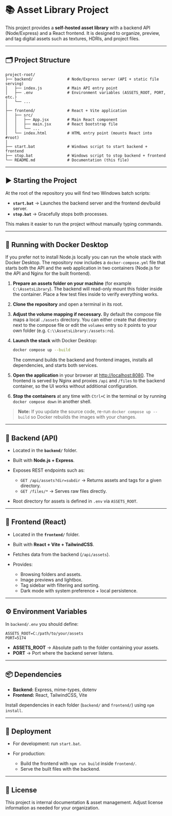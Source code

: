 # 📚 Asset Library Project

This project provides a **self-hosted asset library** with a backend API (Node/Express) and a React frontend. It is designed to organize, preview, and tag digital assets such as textures, HDRIs, and project files.

---

## 🗂️ Project Structure

```
project-root/
├── backend/               # Node/Express server (API + static file serving)
│   ├── index.js           # Main API entry point
│   ├── .env               # Environment variables (ASSETS_ROOT, PORT, etc.)
│   └── ...
│
├── frontend/              # React + Vite application
│   ├── src/
│   │   ├── App.jsx        # Main React component
│   │   ├── main.jsx       # React bootstrap file
│   │   └── ...
│   └── index.html         # HTML entry point (mounts React into #root)
│
├── start.bat              # Windows script to start backend + frontend
├── stop.bat               # Windows script to stop backend + frontend
└── README.md              # Documentation (this file)
```

---

## ▶️ Starting the Project

At the root of the repository you will find two Windows batch scripts:

* **`start.bat`** → Launches the backend server and the frontend dev/build server.
* **`stop.bat`** → Gracefully stops both processes.

This makes it easier to run the project without manually typing commands.

---

## 🐳 Running with Docker Desktop

If you prefer not to install Node.js locally you can run the whole stack with
Docker Desktop. The repository now includes a `docker-compose.yml` file that
starts both the API and the web application in two containers (Node.js for the
API and Nginx for the built frontend).

1. **Prepare an assets folder on your machine** (for example
   `C:\AssetsLibrary`). The backend will read-only mount this folder inside the
   container. Place a few test files inside to verify everything works.
2. **Clone the repository** and open a terminal in its root.
3. **Adjust the volume mapping if necessary.** By default the compose file maps
   a local `./assets` directory. You can either create that directory next to
   the compose file or edit the `volumes` entry so it points to your own folder
   (e.g. `C:\\AssetsLibrary:/assets:ro`).
4. **Launch the stack** with Docker Desktop:

   ```bash
   docker compose up --build
   ```

   The command builds the backend and frontend images, installs all
   dependencies, and starts both services.

5. **Open the application** in your browser at [http://localhost:8080](http://localhost:8080).
   The frontend is served by Nginx and proxies `/api` and `/files` to the
   backend container, so the UI works without additional configuration.
6. **Stop the containers** at any time with `Ctrl+C` in the terminal or by
   running `docker compose down` in another shell.

> **Note:** If you update the source code, re-run `docker compose up --build` so
> Docker rebuilds the images with your changes.

---

## 🔧 Backend (API)

* Located in the **`backend/`** folder.
* Built with **Node.js + Express**.
* Exposes REST endpoints such as:

  * `GET /api/assets?dir=subdir` → Returns assets and tags for a given directory.
  * `GET /files/*` → Serves raw files directly.
* Root directory for assets is defined in `.env` via `ASSETS_ROOT`.

---

## 🎨 Frontend (React)

* Located in the **`frontend/`** folder.
* Built with **React + Vite + TailwindCSS**.
* Fetches data from the backend (`/api/assets`).
* Provides:

  * Browsing folders and assets.
  * Image previews and lightbox.
  * Tag sidebar with filtering and sorting.
  * Dark mode with system preference + local persistence.

---

## ⚙️ Environment Variables

In `backend/.env` you should define:

```
ASSETS_ROOT=C:/path/to/your/assets
PORT=5174
```

* **ASSETS\_ROOT** → Absolute path to the folder containing your assets.
* **PORT** → Port where the backend server listens.

---

## 📦 Dependencies

* **Backend:** Express, mime-types, dotenv
* **Frontend:** React, TailwindCSS, Vite

Install dependencies in each folder (`backend/` and `frontend/`) using `npm install`.

---

## 🚀 Deployment

* For development: run `start.bat`.
* For production:

  * Build the frontend with `npm run build` inside `frontend/`.
  * Serve the built files with the backend.

---

## 📄 License

This project is internal documentation & asset management. Adjust license information as needed for your organization.
